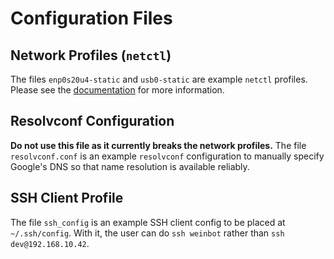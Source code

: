 # Configuration Files
## Network Profiles (`netctl`)
The files `enp0s20u4-static` and `usb0-static` are example `netctl` profiles.
Please see the [documentation](../docs/connecting.md) for more information.

## Resolvconf Configuration
**Do not use this file as it currently breaks the network profiles.**
The file `resolvconf.conf` is an example `resolvconf` configuration to manually specify Google's DNS so that name resolution is available reliably.

## SSH Client Profile
The file `ssh_config` is an example SSH client config to be placed at `~/.ssh/config`.
With it, the user can do `ssh weinbot` rather than `ssh dev@192.168.10.42`.
